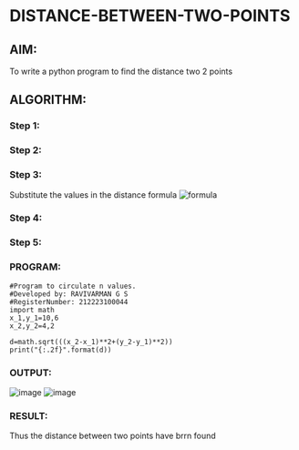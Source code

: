 # DISTANCE-BETWEEN-TWO-POINTS

## AIM:
To write a python program to find the distance two 2 points
## ALGORITHM:
### Step 1: 
### Step 2: 
### Step 3: 
Substitute the values in the distance formula  ![formula](/formula.JPG)
### Step 4: 
### Step 5: 
### PROGRAM:
```
#Program to circulate n values.
#Developed by: RAVIVARMAN G S
#RegisterNumber: 212223100044
import math
x_1,y_1=10,6
x_2,y_2=4,2

d=math.sqrt(((x_2-x_1)**2+(y_2-y_1)**2))
print("{:.2f}".format(d))
```

### OUTPUT:
![image](https://github.com/Ravi-1105/DISTANCE-BETWEEN-TWO-POINTS/assets/139841688/2d8b32b4-df8c-4103-9a2e-9905bdfc6bf8)
![image](https://github.com/ArchanaSharikalHarinarayanan/DISTANCE-BETWEEN-TWO-POINTS/assets/139841688/1030db37-5a9c-4e9c-8f39-459fa86f7eac)


### RESULT:
Thus the distance between two points have brrn found
